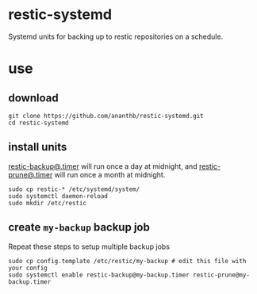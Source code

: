 # restic-systemd
Systemd units for backing up to restic repositories on a schedule.

# use

## download
    git clone https://github.com/ananthb/restic-systemd.git
    cd restic-systemd
    
## install units
[restic-backup@.timer](./restic-backup@.timer) will run once a day at midnight, and [restic-prune@.timer](./restic-prune@.timer) will run once a month at midnight.

    sudo cp restic-* /etc/systemd/system/
    sudo systemctl daemon-reload
    sudo mkdir /etc/restic

## create `my-backup` backup job
Repeat these steps to setup multiple backup jobs

    sudo cp config.template /etc/restic/my-backup # edit this file with your config
    sudo systemctl enable restic-backup@my-backup.timer restic-prune@my-backup.timer
